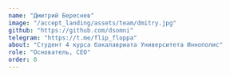 ```yaml
---
name: "Дмитрий Береснев"
image: "/accept_landing/assets/team/dmitry.jpg"
github: "https://github.com/dsomni"
telegram: "https://t.me/flip_floppa"
about: "Студент 4 курса бакалавриата Университета Иннополис"
role: "Основатель, CEO"
order: 0
---
```

